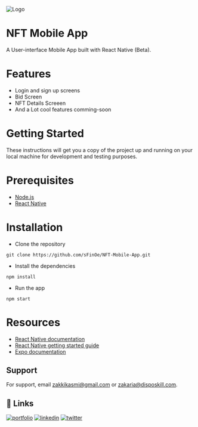![Logo](https://i.ibb.co/S5GNR1p/ui-Mobile-App.png)

# NFT Mobile App

A User-interface Mobile App built with React Native (Beta).

# Features

- Login and sign up screens
- Bid Screen
- NFT Details Screeen
- And a Lot cool features comming-soon

# Getting Started

These instructions will get you a copy of the project up and running on your local machine for development and testing purposes.

# Prerequisites

- [Node.js](https://nodejs.org/)
- [React Native](https://reactnative.dev/)

# Installation

- Clone the repository

```
git clone https://github.com/sFinOe/NFT-Mobile-App.git
```

- Install the dependencies

```
npm install
```

- Run the app

```
npm start
```

# Resources

- [React Native documentation](https://reactnative.dev/docs)
- [React Native getting started guide](https://reactnative.dev/docs/getting-started)
- [Expo documentation](https://docs.expo.io/)

## Support

For support, email zakkikasmi@gmail.com or zakaria@disposkill.com.

## 🔗 Links

[![portfolio](https://img.shields.io/badge/my_portfolio-000?style=for-the-badge&logo=ko-fi&logoColor=white)](https://disposkill.com/about_me)
[![linkedin](https://img.shields.io/badge/linkedin-0A66C2?style=for-the-badge&logo=linkedin&logoColor=white)](https://www.linkedin.com/in/sFinoe)
[![twitter](https://img.shields.io/badge/twitter-1DA1F2?style=for-the-badge&logo=twitter&logoColor=white)](https://twitter.com/zakie_kasmi)
